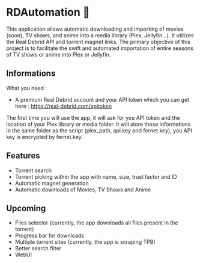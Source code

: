 # RDAutomation 🤖

This application allows automatic downloading and importing of movies (soon), TV shows, and anime into a media library (Plex, Jellyfin...). It utilizes the Real Debrid API and torrent magnet links. The primary objective of this project is to facilitate the swift and automated importation of entire seasons of TV shows or anime into Plex or Jellyfin.


## Informations

What you need :

- A premium Real Debrid account and your API token which you can get here : https://real-debrid.com/apitoken

The first time you will use the app, it will ask for you API token and the location of your Plex library or media folder.
It will store those informations in the same folder as the script (plex_path, api.key and fernet.key), you API key is encrypted by fernet.key.



## Features

- Torrent search
- Torrent picking within the app with name, size, trust factor and ID
- Automatic magnet generation
- Automatic downloads of Movies, TV Shows and Anime



## Upcoming

- Files selector (currently, the app downloads all files present in the torrent)
- Progress bar for downloads
- Multiple torrent sites (currently, the app is scraping TPB)
- Better search filter
- WebUI